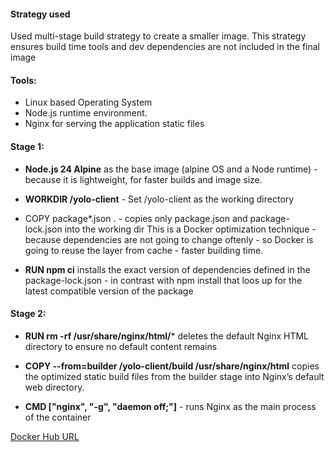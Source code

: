 #### Strategy used
Used multi-stage build strategy to create a smaller image.
This strategy ensures build time tools and dev dependencies are not included in the final image

#### Tools:
  - Linux based Operating System
  - Node.js runtime environment.
  - Nginx for serving the application static files
    
#### Stage 1:
- **Node.js 24 Alpine** as the base image (alpine OS  and a Node runtime) - because
    it is lightweight, for faster builds and image size.

- **WORKDIR /yolo-client** - Set /yolo-client as the working directory

- COPY package*.json . - copies only package.json and package-lock.json into the working dir 
  This is a Docker optimization technique - because dependencies are not going to change oftenly -
  so Docker is going to reuse the layer from cache - faster building time.
  
- **RUN npm ci** installs the exact version of dependencies defined in the package-lock.json - in contrast with npm 
  install that loos up for the latest compatible version of the package

#### Stage 2:
- **RUN rm -rf /usr/share/nginx/html/*** deletes the default Nginx HTML directory to ensure no default content remains

- **COPY --from=builder /yolo-client/build /usr/share/nginx/html** copies the optimized static build files from the     builder stage into Nginx’s default web directory.


- **CMD ["nginx", "-g", "daemon off;"]** - runs Nginx as the main process of the container

[Docker Hub URL](https://hub.docker.com/repositories/birisi)


